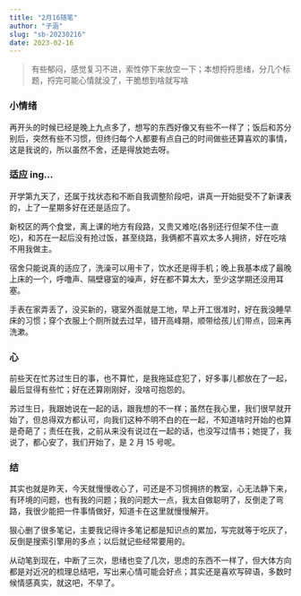 ```yaml
---
title: "2月16随笔"
author: "子涵"
slug: "sb-20230216"
date: 2023-02-16
---
```


> 有些郁闷，感觉复习不进，索性停下来放空一下；本想捋捋思绪，分几个标题，捋完可能心情就没了，干脆想到啥就写啥

### 小情绪

再开头的时候已经是晚上九点多了，想写的东西好像又有些不一样了；饭后和苏分别后，突然有些不习惯，但终归每个人都要有点自己的时间做些还算喜欢的事情，这是我说的，所以虽然不舍，还是得放她去呀。

### 适应 ing...

开学第九天了，还属于找状态和不断自我调整阶段吧，讲真一开始挺受不了新课表的，上了一星期多好在还是适应了。

新校区的两个食堂，离上课的地方有段路，又贵又难吃(各别还行但架不住一直吃)，和苏在一起后没有抢过饭，甚至绕路，我俩都不喜欢太多人拥挤，好在吃啥不用我做主。

宿舍只能说真的适应了，洗澡可以用卡了，饮水还是得手机；晚上我基本成了最晚上床的一个，呼噜声、隔壁寝室的噪声，好在都不算太大，至少这学期还没用耳塞。

手表在家弄丢了，没买新的，寝室外面就是工地，早上开工很准时，好在我没睡早床的习惯；穿个衣服上个厕所就去过早，错开高峰期，顺带给孩儿们带点，回来再洗漱。

### 心

前些天在忙苏过生日的事，也不算忙，是我拖延症犯了，好多事儿都放在了一起，最后显得有些忙；好在还算刚刚好，没啥可抱怨的。

苏过生日，我跟她说在一起的话，跟我想的不一样；虽然在我心里，我们很早就开始了，但总得双方都认可，向我们这种不明不白的在一起，不知道啥时开始的也算是奇葩了；责任在我，之前从来没有说过在一起的话，也没写过情书；她提了，我说了，都心安了，我们开始了，是 2 月 15 号呢。

### 结

其实也就是昨天，今天就慢慢收心了，可还是不习惯拥挤的教室，心无法静下来，有环境的问题，也有我的问题；我的问题大一点，我太自做聪明了，反倒走了弯路，我很少能把一件事情做好，知道卡在这里就慢慢解开。

狠心删了很多笔记，主要我记得许多笔记都是知识点的累加，写完就等于吃灰了，反倒是搜索引擎用的多点；以后就记些经常要用的。

从动笔到现在，中断了三次，思绪也变了几次，思虑的东西不一样了，但大体方向都是对近况的梳理总结吧，写出来心情可能会好点；其实还是喜欢写碎语，多数时候情感真实，就这吧，不早了。
